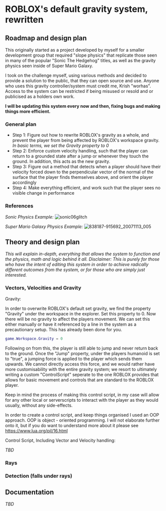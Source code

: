 # ROBLOX's default gravity system, rewritten
## Roadmap and design plan

This originally started as a project developed by myself for a smaller development group that required "slope physics" that replicate those seen in many of the popular "Sonic The Hedgehog" titles,
as well as the gravity physics seen inside of Super Mario Galaxy.

I took on the challenge myself, using various methods and decided to provide a solution to the public, that they can open source and use. 
Anyone who uses this gravity controller/system must credit me, Krish "worhas". Access to the system can be restricted if being misused or resold and or publicised as a holders own work. 

**I will be updating this system every now and then, fixing bugs and making things more efficient.**

### General plan

- Step 1: Figure out how to rewrite ROBLOX's gravity as a whole, and prevent the player from being affected by ROBLOX's workspace gravity. *In basic terms, we set the Gravity property to 0*
- Step 2: Enforce custom velocity handling, such that the player can return to a grounded state after a jump or whenever they touch the ground. In addition, this acts as the new gravity.
- Step 3: Figure out a method that detects when a player should have their velocity forced down to the perpendicular vector of the normal of the surface that the player finds themselves above, and orient the player accordingly
- Step 4: Make everything efficient, and work such that the player sees no visible change in performance
  

### References

*Sonic Physics Example:*
![sonic06glitch](https://github.com/worhasdev/rogravityRewritten/assets/131204733/31741f2b-ec40-4a56-a20b-17235b9b8ddd)

*Super Mario Galaxy Physics Example:*
![838187-915692_20071113_005](https://github.com/worhasdev/rogravityRewritten/assets/131204733/6b80c027-3501-4ae1-97d8-f2a71ba0c3ac)


## Theory and design plan
*This will explain in-depth, everything that allows the system to function and the physics, math and logic behind it all.*
*Disclaimer: This is purely for those who have the intent of editing this system in order to achieve radically different outcomes from the system, or for those who are simply just interested.*

### Vectors, Velocities and Gravity

Gravity:

In order to overwrite ROBLOX's default set gravity, we find the property "Gravity" under the workspace in the explorer. Set this property to 0. Now there will be no gravity to affect the players movement. We can set this either manually or have it referenced by a line in the system as a precautionary setup. This has already been done for you.
```lua
game.Workspace.Gravity = 0
```

Following on from this, the player is still able to jump and never return back to the ground. Once the "Jump" property, under the players humanoid is set to "true", a jumping force is applied to the player which sends them upwards. We cannot directly access this force, and we would rather have more customisability with the entire gravity system; we resort to ultimately writing a custom "ControlScript" seperate to the one ROBLOX provides that allows for basic movement and controls that are standard to the ROBLOX player.

Keep in mind the process of making this control script, in my case will allow for any other local or serverscripts to interact with the player as they would usually, without any side-effects.

In order to create a control script, and keep things organised I used an OOP approach. OOP is object - oriented programming. I will not elaborate further onto it, but if you do want to understand more about it please see https://www.lua.org/pil/16.html

Control Script, Including Vector and Velocity handling:

*TBD*

### Rays


### Detection (falls under rays)



## Documentation

*TBD*

